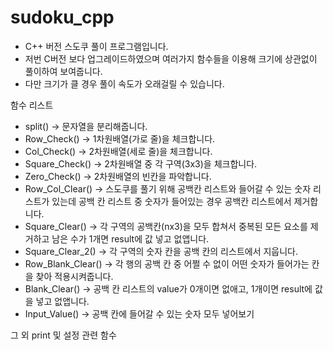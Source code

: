 # sudoku_cpp

- C++ 버전 스도쿠 풀이 프로그램입니다.
- 저번 C버전 보다 업그레이드하였으며 여러가지 함수들을 이용해 크기에 상관없이 풀이하여 보여줍니다.
- 다만 크기가 클 경우 풀이 속도가 오래걸릴 수 있습니다.

함수 리스트
- split() -> 문자열을 분리해줍니다.
- Row_Check() -> 1차원배열(가로 줄)을 체크합니다.
- Col_Check() -> 2차원배열(세로 줄)을 체크합니다.
- Square_Check() -> 2차원배열 중 각 구역(3x3)을 체크합니다.
- Zero_Check() -> 2차원배열의 빈칸을 파악합니다.
- Row_Col_Clear() -> 스도쿠를 풀기 위해 공백칸 리스트와 들어갈 수 있는 숫자 리스트가 있는데 공백 칸 리스트 중 숫자가 들어있는 경우 공백칸 리스트에서 제거합니다.
- Square_Clear() -> 각 구역의 공백칸(nx3)을 모두 합쳐서 중복된 모든 요소를 제거하고 남은 수가 1개면 result에 값 넣고 없앱니다.
- Square_Clear_2() -> 각 구역의 숫자 칸을 공백 칸의 리스트에서 지웁니다.
- Row_Blank_Clear() -> 각 행의 공백 칸 중 어쩔 수 없이 어떤 숫자가 들어가는 칸을 찾아 적용시켜줍니다.
- Blank_Clear() -> 공백 칸 리스트의 value가 0개이면 없애고, 1개이면 result에 값을 넣고 없앱니다.
- Input_Value() -> 공백 칸에 들어갈 수 있는 숫자 모두 넣어보기

그 외 print 및 설정 관련 함수
